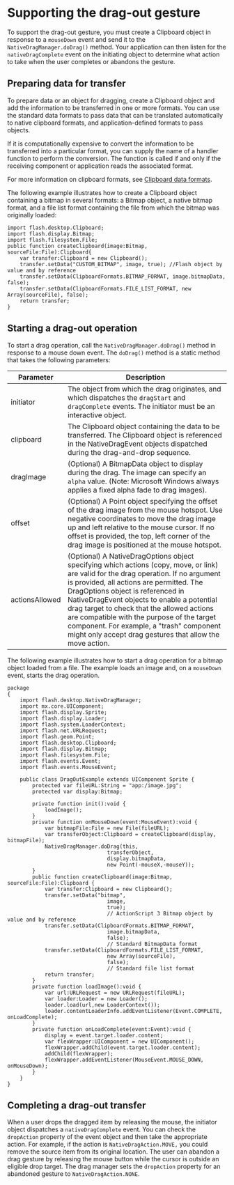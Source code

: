 # Supporting the drag-out gesture

<div>

To support the drag-out gesture, you must create a Clipboard object in response
to a `mouseDown` event and send it to the `NativeDragManager.doDrag()` method.
Your application can then listen for the `nativeDragComplete` event on the
initiating object to determine what action to take when the user completes or
abandons the gesture.

</div>

<div>

## Preparing data for transfer

<div>

To prepare data or an object for dragging, create a Clipboard object and add the
information to be transferred in one or more formats. You can use the standard
data formats to pass data that can be translated automatically to native
clipboard formats, and application-defined formats to pass objects.

If it is computationally expensive to convert the information to be transferred
into a particular format, you can supply the name of a handler function to
perform the conversion. The function is called if and only if the receiving
component or application reads the associated format.

For more information on clipboard formats, see
[Clipboard data formats](WS0579B9EE-CF1E-434e-A386-A04DC7786FC9.html).

The following example illustrates how to create a Clipboard object containing a
bitmap in several formats: a Bitmap object, a native bitmap format, and a file
list format containing the file from which the bitmap was originally loaded:

    import flash.desktop.Clipboard;
    import flash.display.Bitmap;
    import flash.filesystem.File;
    public function createClipboard(image:Bitmap, sourceFile:File):Clipboard{
    	var transfer:Clipboard = new Clipboard();
    	transfer.setData("CUSTOM_BITMAP", image, true); //Flash object by value and by reference
    	transfer.setData(ClipboardFormats.BITMAP_FORMAT, image.bitmapData, false);
    	transfer.setData(ClipboardFormats.FILE_LIST_FORMAT, new Array(sourceFile), false);
    	return transfer;
    }

</div>

</div>

<div>

## Starting a drag-out operation

<div>

To start a drag operation, call the `NativeDragManager.doDrag()` method in
response to a mouse down event. The `doDrag()` method is a static method that
takes the following parameters:

<div>

| Parameter      | Description                                                                                                                                                                                                                                                                                                                                                                                                                                                             |
| -------------- | ----------------------------------------------------------------------------------------------------------------------------------------------------------------------------------------------------------------------------------------------------------------------------------------------------------------------------------------------------------------------------------------------------------------------------------------------------------------------- |
| initiator      | The object from which the drag originates, and which dispatches the `dragStart` and `dragComplete` events. The initiator must be an interactive object.                                                                                                                                                                                                                                                                                                                 |
| clipboard      | The Clipboard object containing the data to be transferred. The Clipboard object is referenced in the NativeDragEvent objects dispatched during the drag-and-drop sequence.                                                                                                                                                                                                                                                                                             |
| dragImage      | (Optional) A BitmapData object to display during the drag. The image can specify an `alpha` value. (Note: Microsoft Windows always applies a fixed alpha fade to drag images).                                                                                                                                                                                                                                                                                          |
| offset         | (Optional) A Point object specifying the offset of the drag image from the mouse hotspot. Use negative coordinates to move the drag image up and left relative to the mouse cursor. If no offset is provided, the top, left corner of the drag image is positioned at the mouse hotspot.                                                                                                                                                                                |
| actionsAllowed | (Optional) A NativeDragOptions object specifying which actions (copy, move, or link) are valid for the drag operation. If no argument is provided, all actions are permitted. The DragOptions object is referenced in NativeDragEvent objects to enable a potential drag target to check that the allowed actions are compatible with the purpose of the target component. For example, a "trash" component might only accept drag gestures that allow the move action. |

</div>

The following example illustrates how to start a drag operation for a bitmap
object loaded from a file. The example loads an image and, on a `mouseDown`
event, starts the drag operation.

    package
    {
    	import flash.desktop.NativeDragManager;
    	import mx.core.UIComponent;
    	import flash.display.Sprite;
    	import flash.display.Loader;
    	import flash.system.LoaderContext;
    	import flash.net.URLRequest;
    	import flash.geom.Point;
    	import flash.desktop.Clipboard;
    	import flash.display.Bitmap;
    	import flash.filesystem.File;
    	import flash.events.Event;
    	import flash.events.MouseEvent;

    	public class DragOutExample extends UIComponent Sprite {
    		protected var fileURL:String = "app:/image.jpg";
    		protected var display:Bitmap;

    		private function init():void {
    			loadImage();
    		}
    		private function onMouseDown(event:MouseEvent):void {
    			var bitmapFile:File = new File(fileURL);
    			var transferObject:Clipboard = createClipboard(display, bitmapFile);
    			NativeDragManager.doDrag(this,
    								transferObject,
    								display.bitmapData,
    								new Point(-mouseX,-mouseY));
    		}
    		public function createClipboard(image:Bitmap, sourceFile:File):Clipboard {
    			var transfer:Clipboard = new Clipboard();
    			transfer.setData("bitmap",
    								image,
    								true);
    								// ActionScript 3 Bitmap object by value and by reference
    			transfer.setData(ClipboardFormats.BITMAP_FORMAT,
    								image.bitmapData,
    								false);
    								// Standard BitmapData format
    			transfer.setData(ClipboardFormats.FILE_LIST_FORMAT,
    								new Array(sourceFile),
    								false);
    								// Standard file list format
    			return transfer;
    		}
    		private function loadImage():void {
    			var url:URLRequest = new URLRequest(fileURL);
    			var loader:Loader = new Loader();
    			loader.load(url,new LoaderContext());
    			loader.contentLoaderInfo.addEventListener(Event.COMPLETE, onLoadComplete);
    		}
    		private function onLoadComplete(event:Event):void {
    			display = event.target.loader.content;
    			var flexWrapper:UIComponent = new UIComponent();
    			flexWrapper.addChild(event.target.loader.content);
    			addChild(flexWrapper);
    			flexWrapper.addEventListener(MouseEvent.MOUSE_DOWN, onMouseDown);
    		}
    	}
    }

</div>

</div>

<div>

## Completing a drag-out transfer

<div>

When a user drops the dragged item by releasing the mouse, the initiator object
dispatches a `nativeDragComplete` event. You can check the `dropAction` property
of the event object and then take the appropriate action. For example, if the
action is `NativeDragAction.MOVE,` you could remove the source item from its
original location. The user can abandon a drag gesture by releasing the mouse
button while the cursor is outside an eligible drop target. The drag manager
sets the `dropAction` property for an abandoned gesture to
`NativeDragAction.NONE`.

</div>

</div>

<div>

<div>

</div>

</div>
